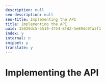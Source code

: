 ```yaml
---
description: null
seo-description: null
seo-title: Implementing the API
title: Implementing the API
uuid: 35029dc5-5519-4754-8fd2-5e89dc0fa3f1
index: y
internal: n
snippet: y
translate: y
---
```


# Implementing the API

